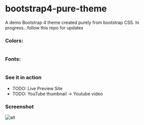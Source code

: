 # bootstrap4-pure-theme

A demo Bootstrap 4 theme created purely from bootstrap CSS.
In progress...follow this repo for updates

### Colors:
```

```

### Fonts:
```

```

### See it in action

- TODO: Live Preview Site
- TODO: YouTube thumbnail -> Youtube video

### Screenshot

![alt](image/screenshot-bootstrap4-pure-theme.png)